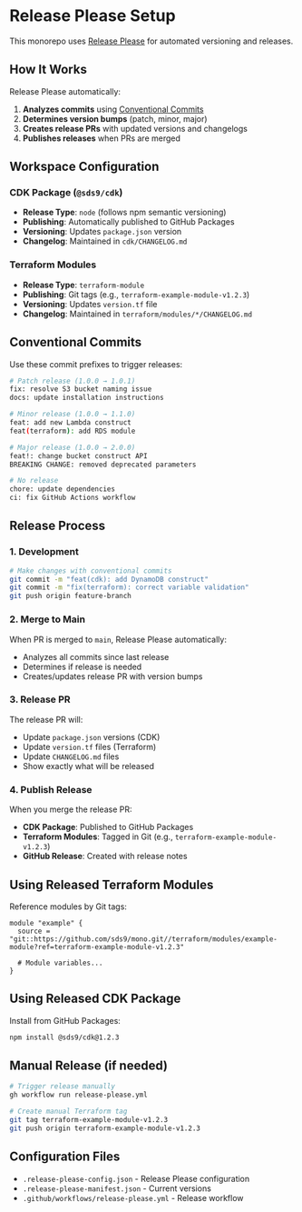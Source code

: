 # Release Please Setup

This monorepo uses [Release Please](https://github.com/googleapis/release-please) for automated versioning and releases.

## How It Works

Release Please automatically:
1. **Analyzes commits** using [Conventional Commits](https://www.conventionalcommits.org/)
2. **Determines version bumps** (patch, minor, major)
3. **Creates release PRs** with updated versions and changelogs
4. **Publishes releases** when PRs are merged

## Workspace Configuration

### CDK Package (`@sds9/cdk`)
- **Release Type**: `node` (follows npm semantic versioning)
- **Publishing**: Automatically published to GitHub Packages
- **Versioning**: Updates `package.json` version
- **Changelog**: Maintained in `cdk/CHANGELOG.md`

### Terraform Modules
- **Release Type**: `terraform-module` 
- **Publishing**: Git tags (e.g., `terraform-example-module-v1.2.3`)
- **Versioning**: Updates `version.tf` file
- **Changelog**: Maintained in `terraform/modules/*/CHANGELOG.md`

## Conventional Commits

Use these commit prefixes to trigger releases:

```bash
# Patch release (1.0.0 → 1.0.1)
fix: resolve S3 bucket naming issue
docs: update installation instructions

# Minor release (1.0.0 → 1.1.0)  
feat: add new Lambda construct
feat(terraform): add RDS module

# Major release (1.0.0 → 2.0.0)
feat!: change bucket construct API
BREAKING CHANGE: removed deprecated parameters

# No release
chore: update dependencies
ci: fix GitHub Actions workflow
```

## Release Process

### 1. Development
```bash
# Make changes with conventional commits
git commit -m "feat(cdk): add DynamoDB construct"
git commit -m "fix(terraform): correct variable validation"
git push origin feature-branch
```

### 2. Merge to Main
When PR is merged to `main`, Release Please automatically:
- Analyzes all commits since last release
- Determines if release is needed
- Creates/updates release PR with version bumps

### 3. Release PR
The release PR will:
- Update `package.json` versions (CDK)
- Update `version.tf` files (Terraform)
- Update `CHANGELOG.md` files
- Show exactly what will be released

### 4. Publish Release
When you merge the release PR:
- **CDK Package**: Published to GitHub Packages
- **Terraform Modules**: Tagged in Git (e.g., `terraform-example-module-v1.2.3`)
- **GitHub Release**: Created with release notes

## Using Released Terraform Modules

Reference modules by Git tags:

```hcl
module "example" {
  source = "git::https://github.com/sds9/mono.git//terraform/modules/example-module?ref=terraform-example-module-v1.2.3"
  
  # Module variables...
}
```

## Using Released CDK Package

Install from GitHub Packages:

```bash
npm install @sds9/cdk@1.2.3
```

## Manual Release (if needed)

```bash
# Trigger release manually
gh workflow run release-please.yml

# Create manual Terraform tag
git tag terraform-example-module-v1.2.3
git push origin terraform-example-module-v1.2.3
```

## Configuration Files

- `.release-please-config.json` - Release Please configuration
- `.release-please-manifest.json` - Current versions
- `.github/workflows/release-please.yml` - Release workflow
